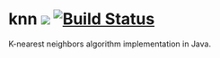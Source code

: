 # knn ![](https://img.shields.io/github/license/mashape/apistatus.svg) [![Build Status](https://travis-ci.org/iancaffey/knn.svg?branch=master)](https://travis-ci.org/iancaffey/knn)
K-nearest neighbors algorithm implementation in Java.
